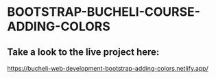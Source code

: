 # BOOTSTRAP-BUCHELI-COURSE-ADDING-COLORS

## Take a look to the live project here:
https://bucheli-web-development-bootstrap-adding-colors.netlify.app/
